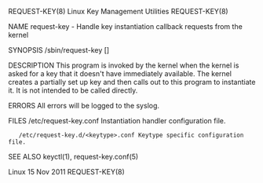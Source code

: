 REQUEST-KEY(8)                                                                          Linux Key Management Utilities                                                                         REQUEST-KEY(8)



NAME
       request-key - Handle key instantiation callback requests from the kernel

SYNOPSIS
       /sbin/request-key <op> <key> <uid> <gid> <threadring> <processring>      <sessionring> [<info>]

DESCRIPTION
       This  program  is invoked by the kernel when the kernel is asked for a key that it doesn't have immediately available. The kernel creates a partially set up key and then calls out to this program to
       instantiate it. It is not intended to be called directly.

ERRORS
       All errors will be logged to the syslog.

FILES
       /etc/request-key.conf Instantiation handler configuration file.

       /etc/request-key.d/<keytype>.conf Keytype specific configuration file.

SEE ALSO
       keyctl(1), request-key.conf(5)



Linux                                                                                            15 Nov 2011                                                                                   REQUEST-KEY(8)
